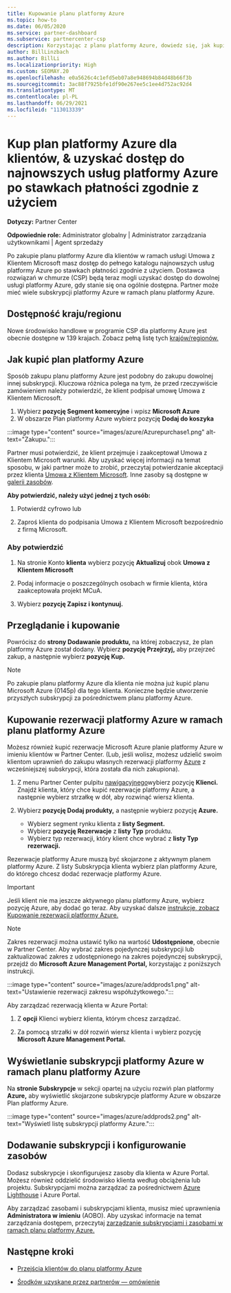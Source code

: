 ```yaml
---
title: Kupowanie planu platformy Azure
ms.topic: how-to
ms.date: 06/05/2020
ms.service: partner-dashboard
ms.subservice: partnercenter-csp
description: Korzystając z planu platformy Azure, dowiedz się, jak kupić pojedynczą lub wiele subskrypcji platformy Azure, rezerwacji platformy Azure, skonfigurować zasoby oraz wyświetlić lub dodać subskrypcje.
author: BillLinzbach
ms.author: BillLi
ms.localizationpriority: High
ms.custom: SEOMAY.20
ms.openlocfilehash: e0a5626c4c1efd5eb07a8e948694b84d48b66f3b
ms.sourcegitcommit: 3ac88f7925bfe1df90e267ee5c1ee4d752ac92d4
ms.translationtype: MT
ms.contentlocale: pl-PL
ms.lasthandoff: 06/29/2021
ms.locfileid: "113013339"
---
```

# <a name="purchase-the-azure-plan-for-customers--access-the-latest-azure-services-at-pay-as-you-go-rates"></a>Kup plan platformy Azure dla klientów, & uzyskać dostęp do najnowszych usług platformy Azure po stawkach płatności zgodnie z użyciem

**Dotyczy:** Partner Center 

**Odpowiednie role:** Administrator globalny | Administrator zarządzania użytkownikami | Agent sprzedaży

Po zakupie planu platformy Azure dla klientów w ramach usługi Umowa z Klientem Microsoft masz dostęp do pełnego katalogu najnowszych usług platformy Azure po stawkach płatności zgodnie z użyciem. Dostawca rozwiązań w chmurze (CSP) będą teraz mogli uzyskać dostęp do dowolnej usługi platformy Azure, gdy stanie się ona ogólnie dostępna. Partner może mieć wiele subskrypcji platformy Azure w ramach planu platformy Azure. 

## <a name="countryregion-availability"></a>Dostępność kraju/regionu

Nowe środowisko handlowe w programie CSP dla platformy Azure jest obecnie dostępne w 139 krajach. Zobacz pełną listę tych [krajów/regionów.](https://query.prod.cms.rt.microsoft.com/cms/api/am/binary/RE3QN0x) 

## <a name="how-to-purchase-azure-plan"></a>Jak kupić plan platformy Azure

Sposób zakupu planu platformy Azure jest podobny do zakupu dowolnej innej subskrypcji. Kluczowa różnica polega na tym, że przed rzeczywiście zamówieniem należy potwierdzić, że klient podpisał umowę Umowa z Klientem Microsoft.

1. Wybierz **pozycję Segment komercyjne** i wpisz **Microsoft Azure** 
2. W obszarze Plan platformy Azure wybierz pozycję **Dodaj do koszyka**

:::image type="content" source="images/azure/Azurepurchase1.png" alt-text="Zakupu.":::

Partner musi potwierdzić, że klient przejmuje i zaakceptował Umowa z Klientem Microsoft warunki. Aby uzyskać więcej informacji na temat sposobu, w jaki partner może to zrobić, przeczytaj potwierdzanie akceptacji przez klienta [Umowa z Klientem Microsoft](confirm-customer-agreement.md). Inne zasoby są dostępne w [galerii zasobów](https://partner.microsoft.com/resources/collection/Microsoft-Customer-Agreement-in-the-CSP-program#/).

**Aby potwierdzić, należy użyć jednej z tych osób:** 

1. Potwierdź cyfrowo lub

2. Zaproś klienta do podpisania Umowa z Klientem Microsoft bezpośrednio z firmą Microsoft. 

### <a name="to-confirm"></a>Aby potwierdzić 

1. Na stronie Konto **klienta** wybierz pozycję **Aktualizuj** obok **Umowa z Klientem Microsoft**  

2. Podaj informacje o poszczególnych osobach w firmie klienta, która zaakceptowała projekt MCuA.

3. Wybierz **pozycję Zapisz i kontynuuj.**  

## <a name="review-and-buy"></a>Przeglądanie i kupowanie

Powrócisz do **strony Dodawanie produktu,** na której zobaczysz, że plan platformy Azure został dodany. Wybierz **pozycję Przejrzyj,** aby przejrzeć zakup, a następnie wybierz **pozycję Kup.** 

>[!Note]
>Po zakupie planu platformy Azure dla klienta nie można już kupić planu Microsoft Azure (0145p) dla tego klienta. Konieczne będzie utworzenie przyszłych subskrypcji za pośrednictwem planu platformy Azure.

## <a name="purchase-azure-reservations-under-the-azure-plan"></a>Kupowanie rezerwacji platformy Azure w ramach planu platformy Azure 
  
Możesz również kupić rezerwacje Microsoft Azure planie platformy Azure w imieniu klientów w Partner Center. (Lub, jeśli wolisz, możesz udzielić swoim klientom uprawnień do zakupu własnych rezerwacji platformy [Azure](give-customers-permission.md) z wcześniejszej subskrypcji, która została dla nich zakupiona).

1. Z menu Partner Center pulpitu [nawigacyjnego](https://partner.microsoft.com/dashboard/)wybierz pozycję **Klienci.** Znajdź klienta, który chce kupić rezerwacje platformy Azure, a następnie wybierz strzałkę w dół, aby rozwinąć wiersz klienta.

2. Wybierz **pozycję Dodaj produkty,** a następnie wybierz pozycję **Azure.** 

   - Wybierz segment rynku klienta z **listy Segment.**
   - Wybierz **pozycję Rezerwacje** z **listy Typ** produktu.
   - Wybierz typ rezerwacji, który klient chce wybrać z **listy Typ rezerwacji.**

Rezerwacje platformy Azure muszą być skojarzone z aktywnym planem platformy Azure. Z listy Subskrypcja klienta wybierz plan platformy Azure, do którego chcesz dodać rezerwacje platformy Azure. 

>[!Important] 
>Jeśli klient nie ma jeszcze aktywnego planu platformy Azure, wybierz pozycję Azure, aby dodać go teraz. Aby uzyskać dalsze [instrukcje, zobacz Kupowanie rezerwacji platformy Azure.](azure-reservations-buying.md#purchase-azure-reservations)

>[!Note]
>Zakres rezerwacji można ustawić tylko na wartość **Udostępnione**, obecnie w Partner Center. Aby wybrać zakres pojedynczej subskrypcji lub zaktualizować zakres z udostępnionego na zakres pojedynczej subskrypcji, przejdź do **Microsoft Azure Management Portal,** korzystając z poniższych instrukcji. 

:::image type="content" source="images/azure/addprods1.png" alt-text="Ustawienie rezerwacji zakresu współużytkowego.":::

Aby zarządzać rezerwacją klienta w Azure Portal: 

1. Z **opcji** Klienci wybierz klienta, którym chcesz zarządzać. 

2. Za pomocą strzałki w dół rozwiń wiersz klienta i wybierz pozycję **Microsoft Azure Management Portal.**  
 
## <a name="view-azure-subscriptions-under-the-azure-plan"></a>Wyświetlanie subskrypcji platformy Azure w ramach planu platformy Azure

Na **stronie Subskrypcje** w sekcji opartej na użyciu rozwiń plan platformy **Azure,** aby wyświetlić skojarzone subskrypcje platformy Azure w obszarze Plan platformy Azure.

:::image type="content" source="images/azure/addprods2.png" alt-text="Wyświetl listę subskrypcji platformy Azure."::: 


## <a name="add-subscriptions-and-configure-resources"></a>Dodawanie subskrypcji i konfigurowanie zasobów

Dodasz subskrypcje i skonfigurujesz zasoby dla klienta w Azure Portal. Możesz również oddzielić środowisko klienta według obciążenia lub projektu. Subskrypcjami można zarządzać za pośrednictwem [Azure Lighthouse](https://azure.microsoft.com/services/azure-lighthouse/) i Azure Portal. 

Aby zarządzać zasobami i subskrypcjami klienta, musisz mieć uprawnienia **Administratora w imieniu** (AOBO). Aby uzyskać informacje na temat zarządzania dostępem, przeczytaj [zarządzanie subskrypcjami i zasobami w ramach planu platformy Azure.](azure-plan-manage.md)

## <a name="next-steps"></a>Następne kroki

- [Przejścia klientów do planu platformy Azure](azure-plan-transition.md)

- [Środków uzyskane przez partnerów — omówienie](partner-earned-credit.md)
